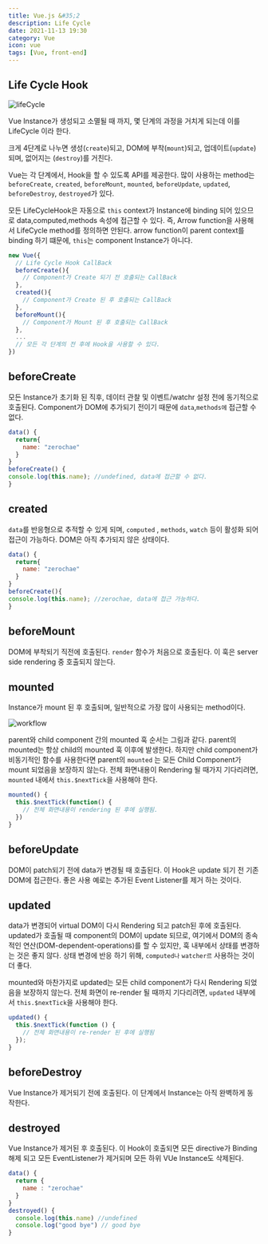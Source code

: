 ```yaml
---
title: Vue.js &#35;2
description: Life Cycle
date: 2021-11-13 19:30
category: Vue
icon: vue
tags: [Vue, front-end]
---
```


## Life Cycle Hook

![lifeCycle](\assets\images\post\img-2021-11-13-01.png)

Vue Instance가 생성되고 소멸될 때 까지, 몇 단계의 과정을 거치게 되는데 이를 LifeCycle 이라 한다.

크게 4단계로 나누면 생성(`create`)되고, DOM에 부착(`mount`)되고, 업데이트(`update`)되며, 없어지는 (`destroy`)를 거친다.

Vue는 각 단계에서, Hook을 할 수 있도록 API를 제공한다. 많이 사용하는 method는 `beforeCreate`, `created`, `beforeMount`, `mounted`, `beforeUpdate`, `updated`, `beforeDestroy`, `destroyed`가 있다.

모든 LifeCycleHook은 자동으로 `this` context가 Instance에 binding 되어 있으므로 data,computed,methods 속성에 접근할 수 있다. 즉, Arrow function을 사용해서 LifeCycle method를 정의하면 안된다. arrow function이 parent context를 binding 하기 떄문에, `this`는 component Instance가 아니다.

```js
new Vue({
  // Life Cycle Hook CallBack
  beforeCreate(){
    // Component가 Create 되기 전 호출되는 CallBack
  },
  created(){
    // Component가 Create 된 후 호출되는 CallBack
  },
  beforeMount(){
    // Component가 Mount 된 후 호출되는 CallBack
  },
  ...
  // 모든 각 단계의 전 후에 Hook을 사용할 수 있다.
})
```

## beforeCreate

모든 Instance가 초기화 된 직후, 데이터 관찰 및 이벤트/watchr 설정 전에 동기적으로 호출된다. Component가 DOM에 추가되기 전이기 때문에 `data`,`methods에` 접근할 수 없다.

```js
data() {
  return{
    name: "zerochae"
  }
}
beforeCreate() {
console.log(this.name); //undefined, data에 접근할 수 없다.
}
```

## created

`data`를 반응형으로 추적할 수 있게 되며, `computed` , `methods`, `watch` 등이 활성화 되어 접근이 가능하다. DOM은 아직 추가되지 않은 상태이다.

```js
data() {
  return{
    name: "zerochae"
  }
}
beforeCreate(){
console.log(this.name); //zerochae, data에 접근 가능하다.
}
```

## beforeMount

DOM에 부착되기 직전에 호출된다. `render` 함수가 처음으로 호출된다. 이 훅은 server side rendering 중 호출되지 않는다.

## mounted

Instance가 mount 된 후 호출되며, 일반적으로 가장 많이 사용되는 method이다. 

![workflow](\assets\images\post\img-2021-11-13-02.png)

parent와 child component 간의 mounted 훅 순서는 그림과 같다. parent의 mounted는 항상 child의 mounted 훅 이후에 발생한다.
하지만 child component가 비동기적인 함수를 사용한다면 parent의 `mounted` 는 모든 Child Component가 mount 되었음을 보장하지 않는다. 전체 화면내용이 Rendering 될 때가지 기다리려면, `mounted` 내에서 `this.$nextTick`을 사용해야 한다.

```js
mounted() {
  this.$nextTick(function() {
    // 전체 화면내용이 rendering 된 후에 실행됨.
  })
}
```

## beforeUpdate

DOM이 patch되기 전에 data가 변경될 때 호출된다. 이 Hook은 update 되기 전 기존 DOM에 접근한다. 좋은 사용 예로는 추가된 Event Listener를 제거 하는 것이다.

## updated

data가 변경되어 virtual DOM이 다시 Rendering 되고 patch된 후에 호출된다. updated가 호출될 때 component의 DOM이 update 되므로, 여기에서 DOM의 종속적인 연산(DOM-dependent-operations)를 할 수 있지만, 훅 내부에서 상태를 변경하는 것은 좋지 않다. 상태 변경에 반응 하기 위해, `computed나` `watcher르` 사용하는 것이 더 좋다.

mounted와 마찬가지로 updated는 모든 child component가 다시 Rendering 되었음을 보장하지 않는다. 전체 화면이 re-render 될 때까지 기다리려면, `updated` 내부에서 `this.$nextTick`을 사용해야 한다.

```js
updated() {
  this.$nextTick(function () {
    // 전체 화면내용이 re-render 된 후에 실행됨
  });
}
```

## beforeDestroy

Vue Instance가 제거되기 전에 호출된다. 이 단계에서 Instance는 아직 완벽하게 동작한다.

## destroyed

Vue Instance가 제거된 후 호출된다. 이 Hook이 호출되면 모든 directive가 Binding 해제 되고 모든 EventListener가 제거되며 모든 하위 VUe Instance도 삭제된다.

```js
data() {
  return {
    name : "zerochae"
  }
}
destroyed() {
  console.log(this.name) //undefined
  console.log("good bye") // good bye
}
```